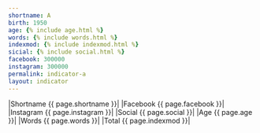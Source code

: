 ```yaml
---
shortname: A
birth: 1950
age: {% include age.html %}
words: {% include words.html %}
indexmod: {% include indexmod.html %}
sicial: {% include social.html %}
facebook: 300000
instagram: 300000
permalink: indicator-a
layout: indicator
---
```


|Shortname {{ page.shortname }}|
|Facebook {{ page.facebook }}|
|Instagram {{ page.instagram }}|
|Social {{ page.social }}|
|Age {{ page.age }}|
|Words {{ page.words }}|
|Total {{ page.indexmod }}|
